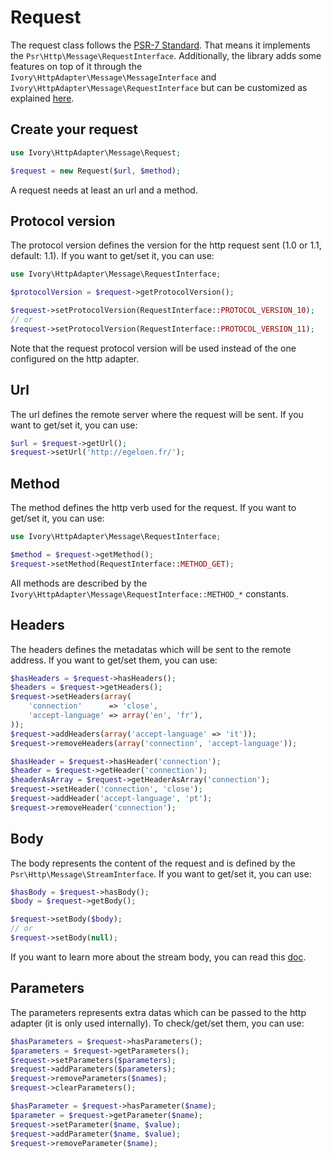 # Request

The request class follows the [PSR-7 Standard](https://github.com/php-fig/fig-standards/blob/master/proposed/http-message.md).
That means it implements the `Psr\Http\Message\RequestInterface`. Additionally, the library adds some features on top of
it through the `Ivory\HttpAdapter\Message\MessageInterface` and `Ivory\HttpAdapter\Message\RequestInterface` but can be
customized as explained [here](/doc/configuration.md#message-factory).

## Create your request

``` php
use Ivory\HttpAdapter\Message\Request;

$request = new Request($url, $method);
```

A request needs at least an url and a method.

## Protocol version

The protocol version defines the version for the http request sent (1.0 or 1.1, default: 1.1). If you want to get/set
it, you can use:

``` php
use Ivory\HttpAdapter\Message\RequestInterface;

$protocolVersion = $request->getProtocolVersion();

$request->setProtocolVersion(RequestInterface::PROTOCOL_VERSION_10);
// or
$request->setProtocolVersion(RequestInterface::PROTOCOL_VERSION_11);
```

Note that the request protocol version will be used instead of the one configured on the http adapter.

## Url

The url defines the remote server where the request will be sent. If you want to get/set it, you can use:

``` php
$url = $request->getUrl();
$request->setUrl('http://egeloen.fr/');
```

## Method

The method defines the http verb used for the request. If you want to get/set it, you can use:

``` php
use Ivory\HttpAdapter\Message\RequestInterface;

$method = $request->getMethod();
$request->setMethod(RequestInterface::METHOD_GET);
```

All methods are described by the `Ivory\HttpAdapter\Message\RequestInterface::METHOD_*` constants.

## Headers

The headers defines the metadatas which will be sent to the remote address. If you want to get/set them, you can use:

``` php
$hasHeaders = $request->hasHeaders();
$headers = $request->getHeaders();
$request->setHeaders(array(
    'connection'      => 'close',
    'accept-language' => array('en', 'fr'),
));
$request->addHeaders(array('accept-language' => 'it'));
$request->removeHeaders(array('connection', 'accept-language'));

$hasHeader = $request->hasHeader('connection');
$header = $request->getHeader('connection');
$headerAsArray = $request->getHeaderAsArray('connection');
$request->setHeader('connection', 'close');
$request->addHeader('accept-language', 'pt');
$request->removeHeader('connection');
```

## Body

The body represents the content of the request and is defined by the `Psr\Http\Message\StreamInterface`. If you want to
get/set it, you can use:

``` php
$hasBody = $request->hasBody();
$body = $request->getBody();

$request->setBody($body);
// or
$request->setBody(null);
```

If you want to learn more about the stream body, you can read this [doc](/doc/stream.md).

## Parameters

The parameters represents extra datas which can be passed to the http adapter (it is only used internally).
To check/get/set them, you can use:

``` php
$hasParameters = $request->hasParameters();
$parameters = $request->getParameters();
$request->setParameters($parameters);
$request->addParameters($parameters);
$request->removeParameters($names);
$request->clearParameters();

$hasParameter = $request->hasParameter($name);
$parameter = $request->getParameter($name);
$request->setParameter($name, $value);
$request->addParameter($name, $value);
$request->removeParameter($name);
```
